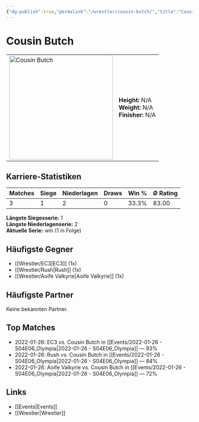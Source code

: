 ```yaml
---
{"dg-publish":true,"permalink":"/wrestler/cousin-butch/","title":"Cousin Butch","tags":["wrestler"],"noteIcon":""}
---
```



# Cousin Butch

<table>
        <tr>
        <td><img src="https://github.com/CptSpaulding1980/choke-slam-wrestling/releases/download/images/Cousin_Butch.png" width="280" alt="Cousin Butch"></td>
        <td>
        <b>Height:</b> N/A<br>
        <b>Weight:</b> N/A<br>
        <b>Finisher:</b> N/A<br>
        </td>
        </tr>
        </table>
        
## Karriere-Statistiken

| Matches | Siege | Niederlagen | Draws | Win % | Ø Rating |
|---------|-------|-------------|-------|-------|-----------|
| 3 | 1 | 2 | 0 | 33.3% | 83.00 |

**Längste Siegesserie:** 1<br>**Längste Niederlagenserie:** 2<br>**Aktuelle Serie:** win (1 in Folge)


## Häufigste Gegner
- [[Wrestler/EC3\|EC3]] (1x)
- [[Wrestler/Rush\|Rush]] (1x)
- [[Wrestler/Aoife Valkyrie\|Aoife Valkyrie]] (1x)

## Häufigste Partner
Keine bekannten Partner.

## Top Matches
- 2022-01-26: EC3 vs. Cousin Butch in [[Events/2022-01-26 - S04E06_Olympia\|2022-01-26 - S04E06_Olympia]] — 93%
- 2022-01-26: Rush vs. Cousin Butch in [[Events/2022-01-26 - S04E06_Olympia\|2022-01-26 - S04E06_Olympia]] — 84%
- 2022-01-26: Aoife Valkyrie vs. Cousin Butch in [[Events/2022-01-26 - S04E06_Olympia\|2022-01-26 - S04E06_Olympia]] — 72%

## Links
- [[Events\|Events]]
- [[Wrestler\|Wrestler]]
